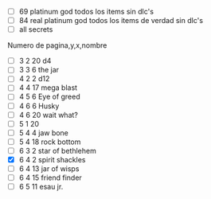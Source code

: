 - [ ] 69 platinum god todos los items sin dlc's
- [ ] 84 real platinum god todos los items de verdad sin dlc's
- [ ] all secrets

Numero de pagina,y,x,nombre
- [ ] 3 2 20 d4
- [ ] 3 3 6  the jar
- [ ] 4 2 2  d12
- [ ] 4 4 17 mega blast
- [ ] 4 5 6  Eye of greed
- [ ] 4 6 6  Husky
- [ ] 4 6 20 wait what?
- [ ] 5 1 20
- [ ] 5 4 4  jaw bone
- [ ] 5 4 18 rock bottom
- [ ] 6 3 2  star of bethlehem
- [x] 6 4 2  spirit shackles
- [ ] 6 4 13 jar of wisps
- [ ] 6 4 15 friend finder
- [ ] 6 5 11 esau jr.